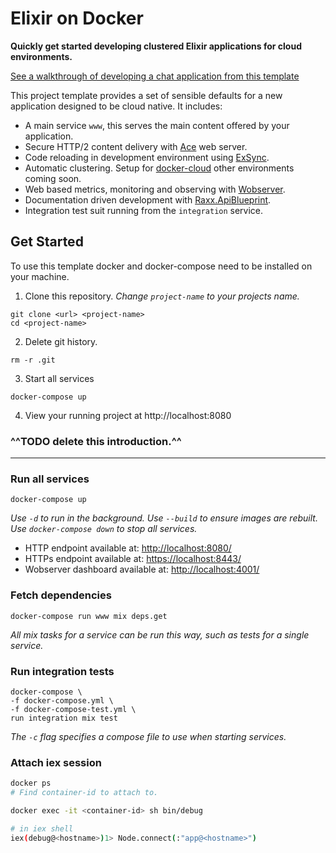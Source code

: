 # Elixir on Docker

**Quickly get started developing clustered Elixir applications for cloud environments.**

[See a walkthrough of developing a chat application from this template](http://crowdhailer.me/talks/2017-10-31/live-coded-chat-app-in-45-minutes/)

This project template provides a set of sensible defaults for a new application designed to be cloud native.
It includes:

- A main service `www`, this serves the main content offered by your application.
- Secure HTTP/2 content delivery with [Ace](https://github.com/crowdhailer/ace) web server.
- Code reloading in development environment using [ExSync](https://github.com/falood/exsync).
- Automatic clustering. Setup for [docker-cloud](http://cloud.docker.com/) other environments coming soon.
- Web based metrics, monitoring and observing with [Wobserver](https://github.com/shinyscorpion/wobserver).
- Documentation driven development with [Raxx.ApiBlueprint](https://hex.pm/packages/raxx_api_blueprint).
- Integration test suit running from the `integration` service.

## Get Started

To use this template docker and docker-compose need to be installed on your machine.

1. Clone this repository.
*Change `project-name` to your projects name.*
```
git clone <url> <project-name>
cd <project-name>
```

2. Delete git history.
```
rm -r .git
```

3. Start all services
```
docker-compose up
```

4. View your running project at http://localhost:8080

### ^^TODO delete this introduction.^^
---

### Run all services

```
docker-compose up
```

*Use `-d` to run in the background.*
*Use `--build` to ensure images are rebuilt.*
*Use `docker-compose down` to stop all services.*

- HTTP endpoint available at: [http://localhost:8080/](http://localhost:8080/)
- HTTPs endpoint available at: [https://localhost:8443/](https://localhost:8443/)
- Wobserver dashboard available at: [http://localhost:4001/](http://localhost:4001/)

### Fetch dependencies

```
docker-compose run www mix deps.get
```

*All mix tasks for a service can be run this way, such as tests for a single service.*

### Run integration tests

```
docker-compose \
-f docker-compose.yml \
-f docker-compose-test.yml \
run integration mix test
```

*The `-c` flag specifies a compose file to use when starting services.*

### Attach iex session

```sh
docker ps
# Find container-id to attach to.

docker exec -it <container-id> sh bin/debug

# in iex shell
iex(debug@<hostname>)1> Node.connect(:"app@<hostname>")
```
